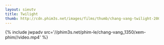 ```yaml
---
layout: sieutv
title: Twilight
thumb: http://cdn.phim3s.net/images/films/thumb/chang-vang-twilight-2008.jpg
---
```

{% include jwpadv src='//phim3s.net/phim-le/chang-vang_1350/xem-phim//video.mp4' %}